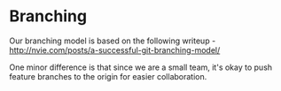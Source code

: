 # Branching

Our branching model is based on the following writeup - http://nvie.com/posts/a-successful-git-branching-model/

One minor difference is that since we are a small team, it's okay to push feature branches to the origin for easier collaboration.